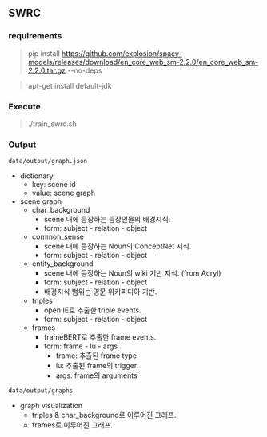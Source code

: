## SWRC

### requirements
> pip install https://github.com/explosion/spacy-models/releases/download/en_core_web_sm-2.2.0/en_core_web_sm-2.2.0.tar.gz --no-deps

> apt-get install default-jdk


### Execute
> ./train_swrc.sh

### Output

`data/output/graph.json`

- dictionary
  - key: scene id
  - value: scene graph
- scene graph
  - char_background
    - scene 내에 등장하는 등장인물의 배경지식.
    - form: subject - relation - object
  - common_sense
    - scene 내에 등장하는 Noun의 ConceptNet 지식.
    - form: subject - relation - object
  - entity_background
    - scene 내에 등장하는 Noun의 wiki 기반 지식. (from Acryl)
    - form: subject - relation - object
    - 배경지식 범위는 영문 위키피디아 기반.
  - triples
    - open IE로 추출한 triple events.
    - form: subject - relation - object
  - frames
    - frameBERT로 추출한 frame events.
    - form: frame - lu - args
      - frame: 추출된 frame type
      - lu: 추출된 frame의 trigger.
      - args: frame의 arguments

`data/output/graphs`

- graph visualization
  - triples & char_background로 이루어진 그래프.
  - frames로 이루어진 그래프.
